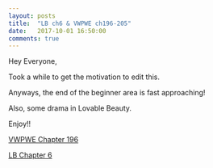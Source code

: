 ```yaml
---
layout: posts
title:  "LB ch6 & VWPWE ch196-205"
date:   2017-10-01 16:50:00
comments: true
---
```


Hey Everyone,

Took a while to get the motivation to edit this.

Anyways, the end of the beginner area is fast approaching!

Also, some drama in Lovable Beauty.

Enjoy!!

[VWPWE Chapter 196][vwpwe0196]

[LB Chapter 6][lb006]

[vwpwe0196]: {{site.url}}/translations/vwpwe/0196
[lb006]: {{site.url}}/translations/lb/0006